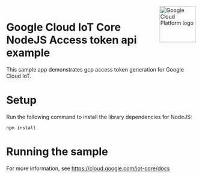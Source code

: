 <img src="https://avatars2.githubusercontent.com/u/2810941?v=3&s=96" alt="Google Cloud Platform logo" title="Google Cloud Platform" align="right" height="96" width="96"/>

# Google Cloud IoT Core NodeJS Access token api example

This sample app demonstrates gcp access token generation for Google Cloud IoT.

# Setup

Run the following command to install the library dependencies for NodeJS:

    npm install

# Running the sample

For more information, see https://cloud.google.com/iot-core/docs
